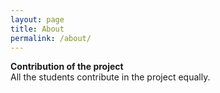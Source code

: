 ```yaml
---
layout: page
title: About
permalink: /about/
---
```


**Contribution of the project**
<br>
All the students contribute in the project equally.
